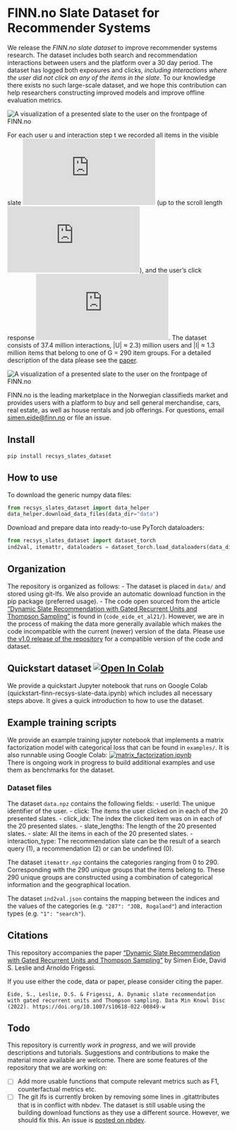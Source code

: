 FINN.no Slate Dataset for Recommender Systems
================

<!-- WARNING: THIS FILE WAS AUTOGENERATED! DO NOT EDIT! -->

We release the *FINN.no slate dataset* to improve recommender systems
research. The dataset includes both search and recommendation
interactions between users and the platform over a 30 day period. The
dataset has logged both exposures and clicks, *including interactions
where the user did not click on any of the items in the slate*. To our
knowledge there exists no such large-scale dataset, and we hope this
contribution can help researchers constructing improved models and
improve offline evaluation metrics.

![A visualization of a presented slate to the user on the frontpage of
FINN.no](finn-frontpage.png)

For each user u and interaction step t we recorded all items in the
visible slate
![equ](https://latex.codecogs.com/gif.latex?a_t%5Eu(s_t%5Eu)) (up to the
scroll length ![equ](https://latex.codecogs.com/gif.latex?s_t%5Eu)), and
the user’s click response
![equ](https://latex.codecogs.com/gif.latex?c_t%5Eu). The dataset
consists of 37.4 million interactions, \|U\| ≈ 2.3) million users and
\|I\| ≈ 1.3 million items that belong to one of G = 290 item groups. For
a detailed description of the data please see the
[paper](https://arxiv.org/abs/2104.15046).

![A visualization of a presented slate to the user on the frontpage of
FINN.no](interaction_illustration.png)

FINN.no is the leading marketplace in the Norwegian classifieds market
and provides users with a platform to buy and sell general merchandise,
cars, real estate, as well as house rentals and job offerings. For
questions, email simen.eide@finn.no or file an issue.

## Install

`pip install recsys_slates_dataset`

## How to use

To download the generic numpy data files:

``` python
from recsys_slates_dataset import data_helper
data_helper.download_data_files(data_dir="data")
```

Download and prepare data into ready-to-use PyTorch dataloaders:

``` python
from recsys_slates_dataset import dataset_torch
ind2val, itemattr, dataloaders = dataset_torch.load_dataloaders(data_dir="data")
```

## Organization

The repository is organized as follows: - The dataset is placed in
`data/` and stored using git-lfs. We also provide an automatic download
function in the pip package (preferred usage). - The code open sourced
from the article [“Dynamic Slate Recommendation with Gated Recurrent
Units and Thompson Sampling”](https://arxiv.org/abs/2104.15046) is found
in (`code_eide_et_al21/`). However, we are in the process of making the
data more generally available which makes the code incompatible with the
current (newer) version of the data. Please use [the v1.0 release of the
repository](https://github.com/finn-no/recsys-slates-dataset/tree/v1.0)
for a compatible version of the code and dataset.

## Quickstart dataset [![Open In Colab](https://colab.research.google.com/assets/colab-badge.svg)](https://colab.research.google.com/github/finn-no/recsys-slates-dataset/blob/main/examples/quickstart-finn-recsys-slate-data.ipynb)

We provide a quickstart Jupyter notebook that runs on Google Colab
(quickstart-finn-recsys-slate-data.ipynb) which includes all necessary
steps above. It gives a quick introduction to how to use the dataset.

## Example training scripts

We provide an example training jupyter notebook that implements a matrix
factorization model with categorical loss that can be found in
`examples/`. It is also runnable using Google Colab:
[![matrix_factorization.ipynb](https://colab.research.google.com/assets/colab-badge.svg)](https://colab.research.google.com/github/finn-no/recsys-slates-dataset/blob/main/examples/matrix_factorization.ipynb)  
There is ongoing work in progress to build additional examples and use
them as benchmarks for the dataset.

### Dataset files

The dataset `data.npz` contains the following fields: - userId: The
unique identifier of the user. - click: The items the user clicked on in
each of the 20 presented slates. - click_idx: The index the clicked item
was on in each of the 20 presented slates. - slate_lengths: The length
of the 20 presented slates. - slate: All the items in each of the 20
presented slates. - interaction_type: The recommendation slate can be
the result of a search query (1), a recommendation (2) or can be
undefined (0).

The dataset `itemattr.npz` contains the categories ranging from 0 to
290. Corresponding with the 290 unique groups that the items belong to.
These 290 unique groups are constructed using a combination of
categorical information and the geographical location.

The dataset `ind2val.json` contains the mapping between the indices and
the values of the categories (e.g. `"287": "JOB, Rogaland"`) and
interaction types (e.g. `"1": "search"`).  

## Citations 
This repository accompanies the paper [“Dynamic Slate
Recommendation with Gated Recurrent Units and Thompson
Sampling”](https://arxiv.org/abs/2104.15046) by Simen Eide, David S.
Leslie and Arnoldo Frigessi. 

If you use either the code, data or paper, please consider citing the
paper.

    Eide, S., Leslie, D.S. & Frigessi, A. Dynamic slate recommendation with gated recurrent units and Thompson sampling. Data Min Knowl Disc (2022). https://doi.org/10.1007/s10618-022-00849-w

## Todo

This repository is currently *work in progress*, and we will provide
descriptions and tutorials. Suggestions and contributions to make the
material more available are welcome. There are some features of the
repository that we are working on:

- [ ] Add more usable functions that compute relevant metrics such as
  F1, counterfactual metrics etc.
- [ ] The git lfs is currently broken by removing some lines in
  .gitattributes that is in conflict with nbdev. The dataset is still
  usable using the building download functions as they use a different
  source. However, we should fix this. An issue is [posted on
  nbdev](https://github.com/fastai/nbdev/issues/506).

